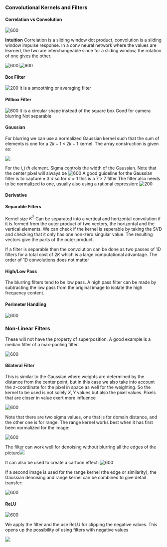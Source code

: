 ### Convolutional Kernels and Filters

#### Correlation vs Convolution 

![600](https://i.imgur.com/NI1kLml.png)

**Intuition**
Correlation is a sliding window dot product, convolution is a sliding window impulse response. In a conv neural network where the values are learned, the two are interchangeable since for a sliding window, the rotation of one gives the other.

![600](https://i.imgur.com/OsapAjM.png)
![600](https://i.imgur.com/Lr7RfxZ.png)

#### Box Filter
![200](https://i.imgur.com/rVEXvkv.png)
It is a smoothing or averaging filter

#### Pillbox Filter
![600](https://i.imgur.com/Vmi09kG.png)
It is a circular shape instead of the square box
Good for camera blurring
Not separable
#### Gaussian
For blurring we can use a normalized Gaussian kernel such that the sum of elements is one for a $2k+1 \times 2k+1$ kernel. The array construction is given as:

![](https://i.imgur.com/viw4IjB.png)

For the $i,j \ th$ element. Sigma controls the width of the Gaussian. Note that the center pixel will always be 
![600](https://i.imgur.com/torWEBV.png)
A good guideline for the Gaussian filter is to capture ± 3 $\sigma$ so for $\sigma = 1$ this is a $7\times7$ filter The filter also needs to be normalized to one, usually also using a rational expression:
![200](https://i.imgur.com/sSDelCX.png)

#### Derivative

#### Separable Filters
Kernel size $K^2$ Can be separated into a vertical and horizontal convolution if it is formed from the outer product of two vectors, the horizontal and the vertical elements. We can check if the kernel is seperable by taking the SVD and checking that it only has one non-zero singular value. The resulting vectors give the parts of the outer product. 

If a filter is separable then the convolution can be done as two passes of 1D filters for a total cost of $2K$ which is a large computational advantage. The order of 1D convolutions does not matter

#### High/Low Pass
The blurring filters tend to be low pass. A high pass filter can be made by subtracting the low pass from the original image to isolate the high frequency content.

#### Perimeter Handling
![600](https://i.imgur.com/OOaTTY4.png)

### Non-Linear Filters
These will not have the property of superposition. A good example is a median filter of a max-pooling filter.

![600](https://i.imgur.com/oHjWCQI.png)

#### Bilateral Filter

This is similar to the Gaussian where weights are determined by the distance from the center point, but in this case we also take into account the z-coordinate for the pixel in space as well for the weighting. So the kernel to be used is not solely $X,Y$ values but also the pixel values. Pixels that are closer in value exert more influence

![600](https://i.imgur.com/xjRyHCR.png)

Note that there are two sigma values, one that is for domain distance, and the other one is for range. The range kernel works best when it has first been normalized for the image:

![600](https://i.imgur.com/25qQK6a.png)

The filter can work well for denoising without blurring all the edges of the picture![](https://i.imgur.com/OW9oWmr.png)

It can also be used to create a cartoon effect:
![600](https://i.imgur.com/FrURw2T.png)

If a second image is used for the range kernel (the edge or similarity), the Gaussian denoising and range kernel can be combined to give detail transfer:

![600](https://i.imgur.com/sFpjHHa.png)

#### ReLU 

![600](https://i.imgur.com/3ard1qj.png)

We apply the filter and the use ReLU for clipping the negative values. This opens up the possibility of using filters with negative values

![](https://i.imgur.com/TPRQhti.png)


